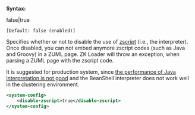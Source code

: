 **Syntax:**

<disable-zscript>false|true</disable-zscript>

`[Default: false (enabled)]`

Specifies whether or not to disable the use of
[zscript](ZUML_Reference/ZUML/Elements/zscript) (i.e., the
interpreter). Once disabled, you can not embed anymore zscript codes
(such as Java and Groovy) in a ZUML page. ZK Loader will throw an
exception, when parsing a ZUML page with the zscript code.

It is suggested for production system, since [the performance of Java
interpretation is not
good]({{site.baseurl}}/zk_dev_ref/Performance_Tips/Use_Compiled_Java_Codes)
and the BeanShell interpreter does not work well in the clustering
environment.

``` xml
<system-config>
    <disable-zscript>true</disable-zscript>
</system-config>
```
